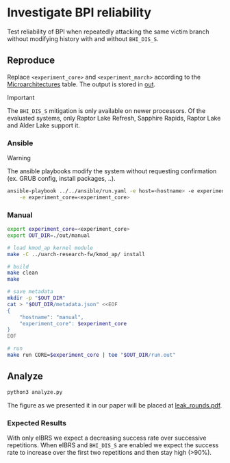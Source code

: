 # Investigate BPI reliability

Test reliability of BPI when repeatedly attacking the same victim branch without modifying history with and without `BHI_DIS_S`.


## Reproduce

Replace `<experiment_core>` and `<experiment_march>` according to the [Microarchitectures](../../README.md#microarchitectures) table. The output is stored in [out](./out).

> [!IMPORTANT]
> The `BHI_DIS_S` mitigation is only available on newer processors.
> Of the evaluated systems, only Raptor Lake Refresh, Sapphire Rapids, Raptor Lake and Alder Lake support it.

### Ansible

> [!WARNING]
> The ansible playbooks modify the system without requesting confirmation (ex. GRUB config, install packages, ..).

```bash
ansible-playbook ../../ansible/run.yaml -e host=<hostname> -e experiment=exp-leak-rounds \
    -e experiment_core=<experiment_core>
```


### Manual

```bash
export experiment_core=<experiment_core>
export OUT_DIR=./out/manual

# load kmod_ap kernel module
make -C ../uarch-research-fw/kmod_ap/ install

# build
make clean
make

# save metadata
mkdir -p "$OUT_DIR"
cat > "$OUT_DIR/metadata.json" <<EOF
{
    "hostname": "manual",
    "experiment_core": $experiment_core
}
EOF

# run
make run CORE=$experiment_core | tee "$OUT_DIR/run.out"
```


## Analyze

```bash
python3 analyze.py
```

The figure as we presented it in our paper will be placed at [leak_rounds.pdf](../../figures/leak_rounds.pdf).

### Expected Results

With only eIBRS we expect a decreasing success rate over successive repetitions.
When eIBRS and `BHI_DIS_S` are enabled we expect the success rate to increase over the first two repetitions and then stay high (>90%).